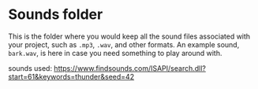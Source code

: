 # Sounds folder

This is the folder where you would keep all the sound files associated with your project, such as `.mp3`, `.wav`, and other formats. An example sound, `bark.wav`, is here in case you need something to play around with.

sounds used:
https://www.findsounds.com/ISAPI/search.dll?start=61&keywords=thunder&seed=42
